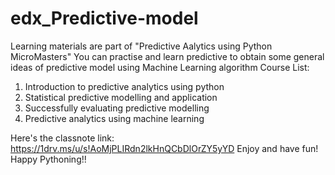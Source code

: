 # edx_Predictive-model
Learning materials are part of "Predictive Aalytics using Python MicroMasters"
You can practise and learn predictive to obtain some general ideas of predictive model using Machine Learning algorithm
Course List:
1. Introduction to predictive analytics using python
2. Statistical predictive modelling and application
3. Successfully evaluating predictive modelling
4. Predictive analytics using machine learning

Here's the classnote link: https://1drv.ms/u/s!AoMjPLIRdn2lkHnQCbDlOrZY5yYD
Enjoy and have fun! Happy Pythoning!!
